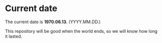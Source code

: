 # Current date

The current date is **1970.06.13.** (YYYY.MM.DD.)

This repository will be good when the world ends, so we will know how long it lasted.